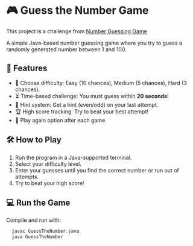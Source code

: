 # 🎮 Guess the Number Game

This project is a challenge from [Number Guessing Game](https://roadmap.sh/projects/number-guessing-game)

A simple Java-based number guessing game where you try to guess a randomly generated number between 1 and 100.

## 🚀 Features
- 📌 Choose difficulty: Easy (10 chances), Medium (5 chances), Hard (3 chances).
- ⏳ Time-based challenge: You must guess within **20 seconds**!
- 🎯 Hint system: Get a hint (even/odd) on your last attempt.
- 🏆 High score tracking: Try to beat your best attempt!
- 🔁 Play again option after each game.

## 🛠 How to Play
1. Run the program in a Java-supported terminal.
2. Select your difficulty level.
3. Enter your guesses until you find the correct number or run out of attempts.
4. Try to beat your high score!

## 💻 Run the Game
Compile and run with:
```sh
  javac GuessTheNumber.java
  java GuessTheNumber
```